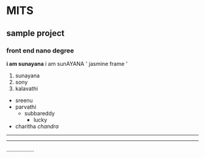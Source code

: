 # MITS
## sample project
### front end nano degree
**i am sunayana**
i am sunAYANA
' jasmine frame '

1. sunayana
2. sony
3. kalavathi
  - sreenu
  - parvathi
    - subbareddy
      - lucky
  - charitha
  _chandra_
  ________________
  -----------------
  ..................
    
